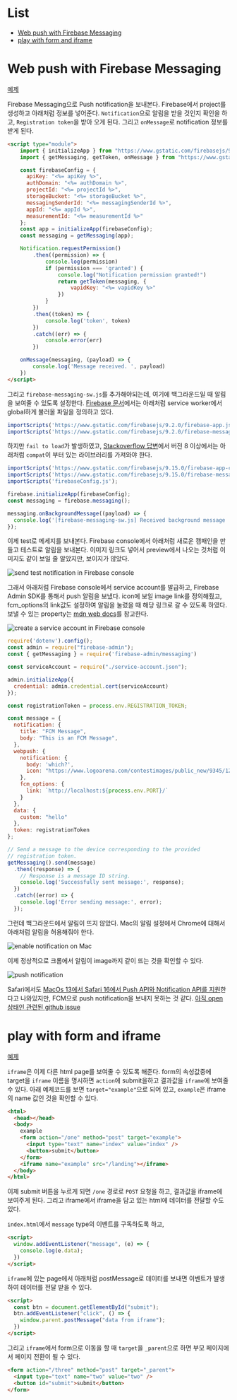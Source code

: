 # List <!-- omit in toc -->
- [Web push with Firebase Messaging](#web-push-with-firebase-messaging)
- [play with form and iframe](#play-with-form-and-iframe)

# Web push with Firebase Messaging

[예제](https://github.com/jayground8/study-example/tree/main/example-web-push)

Firebase Messaging으로 Push notification을 보내본다. Firebase에서 project를 생성하고 아래처럼 정보를 넣어준다. `Notification`으로 알림을 받을 것인지 확인을 하고, `Registration token`을 받아 오게 된다. 그리고 `onMessage`로 notification 정보를 받게 된다.

```html
<script type="module">
    import { initializeApp } from "https://www.gstatic.com/firebasejs/9.15.0/firebase-app.js";
    import { getMessaging, getToken, onMessage } from "https://www.gstatic.com/firebasejs/9.15.0/firebase-messaging.js";

    const firebaseConfig = {
      apiKey: "<%= apiKey %>",
      authDomain: "<%= authDomain %>",
      projectId: "<%= projectId %>",
      storageBucket: "<%= storageBucket %>",
      messagingSenderId: "<%= messagingSenderId %>",
      appId: "<%= appId %>",
      measurementId: "<%= measurementId %>"
    };
    const app = initializeApp(firebaseConfig);
    const messaging = getMessaging(app);

    Notification.requestPermission()
        .then((permission) => {
            console.log(permission)
            if (permission === 'granted') {
                console.log("Notification permission granted!")
                return getToken(messaging, { 
                    vapidKey: "<%= vapidKey %>" 
                })
            }
        })
        .then((token) => {
            console.log('token', token)
        })
        .catch((err) => {
            console.error(err)
        })

    onMessage(messaging, (payload) => {
        console.log('Message received. ', payload)
    })
</script>
```

그리고 `firebase-messaging-sw.js`를 추가해야되는데, 여기에 백그라운드일 때 알림을 보여줄 수 있도록 설정한다. [Firebase 문서](https://firebase.google.com/docs/cloud-messaging/js/receive#handle_messages_when_your_web_app_is_in_the_foreground)에서는 아래처럼 service worker에서 global하게 불러올 파일을 정의하고 있다.

```js
importScripts('https://www.gstatic.com/firebasejs/9.2.0/firebase-app.js');
importScripts('https://www.gstatic.com/firebasejs/9.2.0/firebase-messaging.js');
```

하지만 `fail to load`가 발생하였고, [Stackoverflow 답변](https://stackoverflow.com/a/73727007)에서 버전 8 이상에서는 아래처럼 `compat`이 부터 있는 라이브러리를 가져와야 한다.

```js
importScripts('https://www.gstatic.com/firebasejs/9.15.0/firebase-app-compat.js');
importScripts('https://www.gstatic.com/firebasejs/9.15.0/firebase-messaging-compat.js');
importScripts('firebaseConfig.js');

firebase.initializeApp(firebaseConfig);
const messaging = firebase.messaging();

messaging.onBackgroundMessage((payload) => {
  console.log('[firebase-messaging-sw.js] Received background message ', payload);
});
```

이제 test로 메세지를 보내본다. Firebase console에서 아래처럼 새로운 캠패인을 만들고 테스트로 알림을 보내본다. 이미지 링크도 넣어서 preview에서 나오는 것처럼 이미지도 같이 보일 줄 알았지만, 보이지가 않았다.

![send test notification in Firebase console](/images/web/01-firebase-messaging-campagin-send-test.png)

그래서 아래처럼 Firebase console에서 service account를 발급하고, Firebase Admin SDK를 통해서 push 알림을 보냈다. icon에 보일 image link를 정의해줬고, fcm_options의 link값도 설정하여 알림을 눌렀을 때 해당 링크로 갈 수 있도록 하였다. 보낼 수 있는 property는 [mdn web docs](https://developer.mozilla.org/en-US/docs/Web/API/Notification)를 참고한다.

![create a service account in Firebase console](/images/web/02-firebase-service-account.png)

```js
require('dotenv').config();
const admin = require("firebase-admin");
const { getMessaging } = require('firebase-admin/messaging')

const serviceAccount = require("./service-account.json");

admin.initializeApp({
  credential: admin.credential.cert(serviceAccount)
});

const registrationToken = process.env.REGISTRATION_TOKEN;

const message = {
  notification: {
    title: "FCM Message",
    body: "This is an FCM Message",
  },
  webpush: {
    notification: {
      body: 'which?',
      icon: "https://www.logoarena.com/contestimages/public_new/9345/12536_1544527702_50501.png"
    },
    fcm_options: {
      link: `http://localhost:${process.env.PORT}/`
    }
  },
  data: {
    custom: "hello"
  },
  token: registrationToken
};

// Send a message to the device corresponding to the provided
// registration token.
getMessaging().send(message)
  .then((response) => {
    // Response is a message ID string.
    console.log('Successfully sent message:', response);
  })
  .catch((error) => {
    console.log('Error sending message:', error);
  });
```

그런데 백그라운드에서 알림이 뜨지 않았다. Mac의 알림 설정에서 Chrome에 대해서 아래처럼 알림을 허용해줘야 한다.

![enable notification on Mac](/images/web/03-mac-notification-setting.png)

이제 정상적으로 크롬에서 알림이 image까지 같이 뜨는 것을 확인할 수 있다.

![push notification](/images/web/04-push-notification-on-mac.png)

Safari에서도 [MacOs 13에서 Safari 16에서 Push API와 Notification API를 지원](https://developer.apple.com/documentation/usernotifications/sending_web_push_notifications_in_safari_and_other_browsers)한다고 나와있지만, FCM으로 push notification을 보내지 못하는 것 같다. [아직 open 상태인 관련된 github issue](https://github.com/firebase/firebase-js-sdk/issues/6620)

# play with form and iframe

[예제](https://github.com/jayground8/study-example/tree/main/example-iframe)

`iframe`은 이제 다른 html page를 보여줄 수 있도록 해준다. form의 속성값중에 target을 `iframe` 이름을 명시하면 `action`에 submit을하고 결과값을 `iframe`에 보여줄 수 있다. 아래 예제코드를 보면 `target="example"`으로 되어 있고, `example`은 iframe의 name 값인 것을 확인할 수 있다.

```html
<html>
  <head></head>
  <body>
    example
    <form action="/one" method="post" target="example">
      <input type="text" name="index" value="index" />
      <button>submit</button>
    </form>
    <iframe name="example" src="/landing"></iframe>
  </body>
</html>
```

이제 submit 버튼을 누르게 되면 `/one` 경로로 `POST` 요청을 하고, 결과값을 iframe에 보여주게 된다. 그리고 iframe에서 iframe을 담고 있는 html에 데이터를 전달할 수도 있다.

`index.html`에서 `message` type의 이벤트를 구독하도록 하고,

```html
<script>
  window.addEventListener("message", (e) => {
    console.log(e.data);
  })
</script>
```

`iframe`에 있는 page에서 아래처럼 postMessage로 데이터를 보내면 이벤트가 발생하여 데이터를 전달 받을 수 있다.

```html
<script>
  const btn = document.getElementById("submit");
  btn.addEventListener("click", () => {
    window.parent.postMessage("data from iframe");
  })
</script>
```

그리고 `iframe`에서 form으로 이동을 할 때 `target`을 `_parent`으로 하면 부모 페이지에서 페이지 전환이 될 수 있다.

```html
<form action="/three" method="post" target="_parent">
  <input type="text" name="two" value="two" />
  <button id="submit">submit</button>
</form>
```
